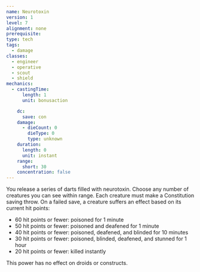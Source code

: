```yaml
---
name: Neurotoxin
version: 1
level: 7
alignment: none
prerequisite: 
type: tech
tags:
  - damage
classes:
  - engineer
  - operative
  - scout
  - shield
mechanics:
  - castingTime:
      length: 1
      unit: bonusaction

    dc:
      save: con
    damage:
      - dieCount: 0
        dieType: 0
        type: unknown
    duration:
      length: 0
      unit: instant
    range:
      short: 30
    concentration: false
---
```

You release a series of darts filled with neurotoxin. Choose any number of creatures you can see within range. Each creature  must make a Constitution saving throw. On a failed save, a creature suffers an effect based on its current hit points:

- 60 hit points or fewer: poisoned for 1 minute
- 50 hit points or fewer: poisoned and deafened for 1 minute
- 40 hit points or fewer: poisoned, deafened, and blinded for 10 minutes
- 30 hit points or fewer: poisoned, blinded, deafened, and stunned for 1 hour
- 20 hit points or fewer: killed instantly

This power has no effect on droids or constructs.
    
